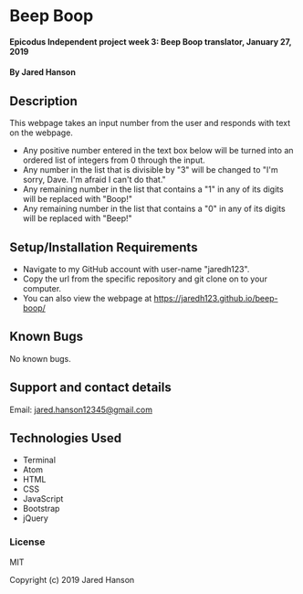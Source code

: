 # Beep Boop

#### Epicodus Independent project week 3: Beep Boop translator, January 27, 2019

#### By Jared Hanson

## Description

This webpage takes an input number from the user and responds with text on the webpage.
* Any positive number entered in the text box below will be turned into an ordered list of integers from 0 through the input.
* Any number in the list that is divisible by "3" will be changed to "I'm sorry, Dave. I'm afraid I can't do that."
* Any remaining number in the list that contains a "1" in any of its digits will be replaced with "Boop!"
* Any remaining number in the list that contains a "0" in any of its digits will be replaced with "Beep!"

## Setup/Installation Requirements

* Navigate to my GitHub account with user-name "jaredh123".
* Copy the url from the specific repository and git clone on to your computer.
* You can also view the webpage at https://jaredh123.github.io/beep-boop/

## Known Bugs

No known bugs.


## Support and contact details

Email: jared.hanson12345@gmail.com

## Technologies Used

* Terminal
* Atom
* HTML
* CSS
* JavaScript
* Bootstrap
* jQuery

### License

MIT

Copyright (c) 2019 Jared Hanson
